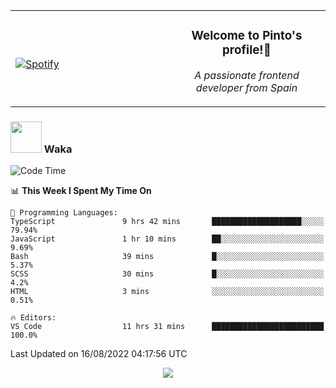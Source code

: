 <table width="100%" align="center"> 
  <tr>
  <td width="50%">
      
&nbsp; <br> [![Spotify](https://novatorem-zeta-rust.vercel.app/api/spotify)](https://open.spotify.com/user/novatorem-zeta-rust)

  </td>
  <td width="50%">
    <h3 align="center">Welcome to Pinto's profile!👋</h3>
    <p align="center"><em>A passionate frontend developer from Spain</em></p>
  </td>
  </table>

### <img src="https://media.giphy.com/media/VgCDAzcKvsR6OM0uWg/giphy.gif" width="50"> Waka

  <!--START_SECTION:waka-->
![Code Time](http://img.shields.io/badge/Code%20Time-761%20hrs%2038%20mins-blue)

📊 **This Week I Spent My Time On** 

```text
💬 Programming Languages: 
TypeScript               9 hrs 42 mins       ████████████████████░░░░░   79.94% 
JavaScript               1 hr 10 mins        ██░░░░░░░░░░░░░░░░░░░░░░░   9.69% 
Bash                     39 mins             █░░░░░░░░░░░░░░░░░░░░░░░░   5.37% 
SCSS                     30 mins             █░░░░░░░░░░░░░░░░░░░░░░░░   4.2% 
HTML                     3 mins              ░░░░░░░░░░░░░░░░░░░░░░░░░   0.51%

🔥 Editors: 
VS Code                  11 hrs 31 mins      █████████████████████████   100.0%

```


 Last Updated on 16/08/2022 04:17:56 UTC
<!--END_SECTION:waka-->

<div align="center">
<img src="https://github-readme-stats-gilt-tau.vercel.app/api/top-langs/?username=pinto-hub&layout=compact&theme=dracula" />
</div>
